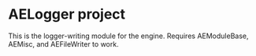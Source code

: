 # AELogger project
This is the logger-writing module for the engine. Requires AEModuleBase, AEMisc, and AEFileWriter to work.